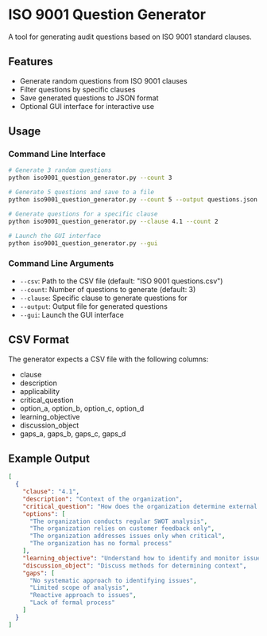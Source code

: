 # ISO 9001 Question Generator

A tool for generating audit questions based on ISO 9001 standard clauses.

## Features

- Generate random questions from ISO 9001 clauses
- Filter questions by specific clauses
- Save generated questions to JSON format
- Optional GUI interface for interactive use

## Usage

### Command Line Interface

```bash
# Generate 3 random questions
python iso9001_question_generator.py --count 3

# Generate 5 questions and save to a file
python iso9001_question_generator.py --count 5 --output questions.json

# Generate questions for a specific clause
python iso9001_question_generator.py --clause 4.1 --count 2

# Launch the GUI interface
python iso9001_question_generator.py --gui
```

### Command Line Arguments

- `--csv`: Path to the CSV file (default: "ISO 9001 questions.csv")
- `--count`: Number of questions to generate (default: 3)
- `--clause`: Specific clause to generate questions for
- `--output`: Output file for generated questions
- `--gui`: Launch the GUI interface

## CSV Format

The generator expects a CSV file with the following columns:
- clause
- description
- applicability
- critical_question
- option_a, option_b, option_c, option_d
- learning_objective
- discussion_object
- gaps_a, gaps_b, gaps_c, gaps_d

## Example Output

```json
[
  {
    "clause": "4.1",
    "description": "Context of the organization",
    "critical_question": "How does the organization determine external and internal issues?",
    "options": [
      "The organization conducts regular SWOT analysis",
      "The organization relies on customer feedback only",
      "The organization addresses issues only when critical",
      "The organization has no formal process"
    ],
    "learning_objective": "Understand how to identify and monitor issues",
    "discussion_object": "Discuss methods for determining context",
    "gaps": [
      "No systematic approach to identifying issues",
      "Limited scope of analysis",
      "Reactive approach to issues",
      "Lack of formal process"
    ]
  }
]
```